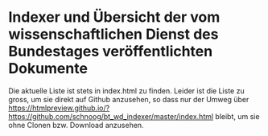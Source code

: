 # Indexer und Übersicht der vom wissenschaftlichen Dienst des Bundestages veröffentlichten Dokumente

Die aktuelle Liste ist stets in index.html zu finden.
Leider ist die Liste zu gross, um sie direkt auf Github anzusehen, so dass nur der Umweg über
https://htmlpreview.github.io/?https://github.com/schnoog/bt_wd_indexer/master/index.html
bleibt, um sie ohne Clonen bzw. Download anzusehen. 
